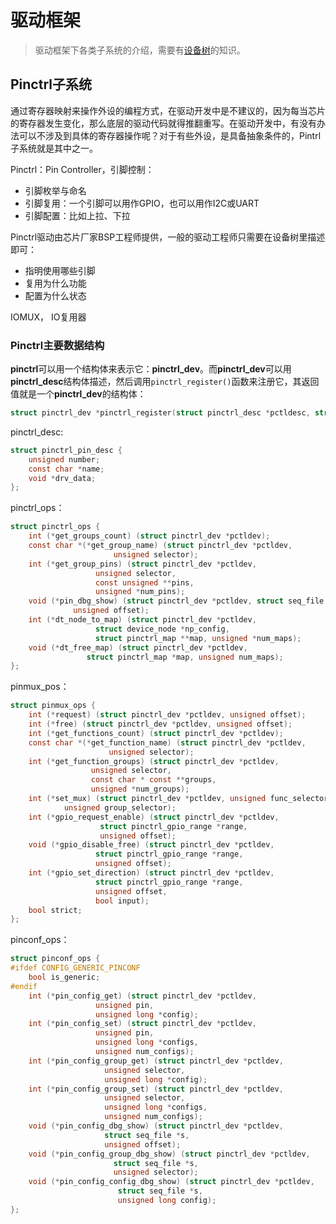 # 驱动框架

> 驱动框架下各类子系统的介绍，需要有[设备树](./dts.md)的知识。

## Pinctrl子系统

通过寄存器映射来操作外设的编程方式，在驱动开发中是不建议的，因为每当芯片的寄存器发生变化，那么底层的驱动代码就得推翻重写。在驱动开发中，有没有办法可以不涉及到具体的寄存器操作呢？对于有些外设，是具备抽象条件的，Pintrl子系统就是其中之一。

Pinctrl：Pin Controller，引脚控制：

- 引脚枚举与命名
- 引脚复用：一个引脚可以用作GPIO，也可以用作I2C或UART
- 引脚配置：比如上拉、下拉

Pinctrl驱动由芯片厂家BSP工程师提供，一般的驱动工程师只需要在设备树里描述即可：

- 指明使用哪些引脚
- 复用为什么功能
- 配置为什么状态

IOMUX， IO复用器


### Pinctrl主要数据结构

**pinctrl**可以用一个结构体来表示它：**pinctrl_dev**。而**pinctrl_dev**可以用**pinctrl_desc**结构体描述，然后调用`pinctrl_register()`函数来注册它，其返回值就是一个**pinctrl_dev**的结构体：

```C
struct pinctrl_dev *pinctrl_register(struct pinctrl_desc *pctldesc, struct device *dev, void *driver_data);
```



pinctrl_desc:

```C
struct pinctrl_pin_desc {
    unsigned number;
    const char *name;
    void *drv_data;
};
```


pinctrl_ops：

```C
struct pinctrl_ops {
	int (*get_groups_count) (struct pinctrl_dev *pctldev);
	const char *(*get_group_name) (struct pinctrl_dev *pctldev,
				       unsigned selector);
	int (*get_group_pins) (struct pinctrl_dev *pctldev,
			       unsigned selector,
			       const unsigned **pins,
			       unsigned *num_pins);
	void (*pin_dbg_show) (struct pinctrl_dev *pctldev, struct seq_file *s,
			  unsigned offset);
	int (*dt_node_to_map) (struct pinctrl_dev *pctldev,
			       struct device_node *np_config,
			       struct pinctrl_map **map, unsigned *num_maps);
	void (*dt_free_map) (struct pinctrl_dev *pctldev,
			     struct pinctrl_map *map, unsigned num_maps);
};
```

pinmux_pos：

```C
struct pinmux_ops {
	int (*request) (struct pinctrl_dev *pctldev, unsigned offset);
	int (*free) (struct pinctrl_dev *pctldev, unsigned offset);
	int (*get_functions_count) (struct pinctrl_dev *pctldev);
	const char *(*get_function_name) (struct pinctrl_dev *pctldev,
					  unsigned selector);
	int (*get_function_groups) (struct pinctrl_dev *pctldev,
				  unsigned selector,
				  const char * const **groups,
				  unsigned *num_groups);
	int (*set_mux) (struct pinctrl_dev *pctldev, unsigned func_selector,
			unsigned group_selector);
	int (*gpio_request_enable) (struct pinctrl_dev *pctldev,
				    struct pinctrl_gpio_range *range,
				    unsigned offset);
	void (*gpio_disable_free) (struct pinctrl_dev *pctldev,
				   struct pinctrl_gpio_range *range,
				   unsigned offset);
	int (*gpio_set_direction) (struct pinctrl_dev *pctldev,
				   struct pinctrl_gpio_range *range,
				   unsigned offset,
				   bool input);
	bool strict;
};
```

pinconf_ops：

```C
struct pinconf_ops {
#ifdef CONFIG_GENERIC_PINCONF
	bool is_generic;
#endif
	int (*pin_config_get) (struct pinctrl_dev *pctldev,
			       unsigned pin,
			       unsigned long *config);
	int (*pin_config_set) (struct pinctrl_dev *pctldev,
			       unsigned pin,
			       unsigned long *configs,
			       unsigned num_configs);
	int (*pin_config_group_get) (struct pinctrl_dev *pctldev,
				     unsigned selector,
				     unsigned long *config);
	int (*pin_config_group_set) (struct pinctrl_dev *pctldev,
				     unsigned selector,
				     unsigned long *configs,
				     unsigned num_configs);
	void (*pin_config_dbg_show) (struct pinctrl_dev *pctldev,
				     struct seq_file *s,
				     unsigned offset);
	void (*pin_config_group_dbg_show) (struct pinctrl_dev *pctldev,
					   struct seq_file *s,
					   unsigned selector);
	void (*pin_config_config_dbg_show) (struct pinctrl_dev *pctldev,
					    struct seq_file *s,
					    unsigned long config);
};
```